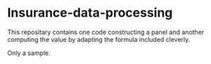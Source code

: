 # Insurance-data-processing
This repositary contains one code constructing a panel and another computing the value by adapting the formula included cleverly.

Only a sample.
